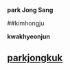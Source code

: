 **park Jong Sang**




##kimhongju

**kwakhyeonjun**

[parkjongkuk](https://github.com/ParkJongSang/cnu_22)
---
